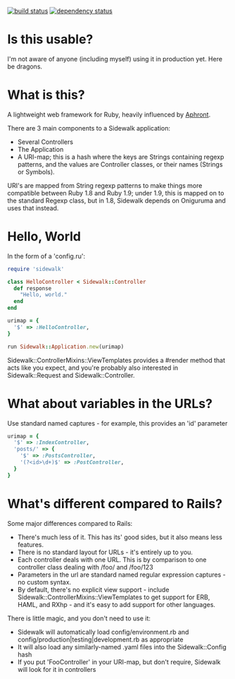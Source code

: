 [![build status](https://secure.travis-ci.org/fredemmott/sidewalk.png)](http://travis-ci.org/fredemmott/sidewalk) [![dependency status](https://gemnasium.com/fredemmott/sidewalk.png)](https://gemnasium.com/fredemmott/sidewalk)

Is this usable?
===============

I'm not aware of anyone (including myself) using it in production yet. Here
be dragons.

What is this?
=============

A lightweight web framework for Ruby, heavily influenced by
[Aphront](https://github.com/facebook/phabricator/tree/master/src/aphront).

There are 3 main components to a Sidewalk application:

* Several Controllers
* The Application
* A URI-map; this is a hash where the keys are Strings containing regexp
  patterns, and the values are Controller classes, or their names
  (Strings or Symbols).

URI's are mapped from String regexp patterns to make things more
compatible between Ruby 1.8 and Ruby 1.9; under 1.9, this is mapped on to
the standard Regexp class, but in 1.8, Sidewalk depends on Oniguruma
and uses that instead.

Hello, World
============

In the form of a 'config.ru':

````ruby
require 'sidewalk'

class HelloController < Sidewalk::Controller
  def response
    "Hello, world."
  end
end

urimap = {
  '$' => :HelloController,
}

run Sidewalk::Application.new(urimap)
````

Sidewalk::ControllerMixins::ViewTemplates provides a #render method that
acts like you expect, and you're probably also interested in
Sidewalk::Request and Sidewalk::Controller.

What about variables in the URLs?
=================================

Use standard named captures - for example, this provides an 'id' parameter

````ruby
urimap = {
  '$' => :IndexController,
  'posts/' => {
    '$' => :PostsController,
    '(?<id>\d+)$' => :PostController,
  }
}
````

What's different compared to Rails?
===================================

Some major differences compared to Rails:

* There's much less of it. This has its' good sides, but it also means
  less features.
* There is no standard layout for URLs - it's entirely up to you.
* Each controller deals with one URL. This is by comparison to one
  controller class dealing with /foo/ and /foo/123
* Parameters in the url are standard named regular expression captures - no
  custom syntax.
* By default, there's no explicit view support - include
  Sidewalk::ControllerMixins::ViewTemplates to get support for ERB, HAML,
  and RXhp - and it's easy to add support for other languages.

There is little magic, and you don't need to use it:

* Sidewalk will automatically load config/environment.rb and
  config/production|testing|development.rb as appropriate
* It will also load any similarly-named .yaml files into the
  Sidewalk::Config hash
* If you put 'FooController' in your URI-map, but don't require, Sidewalk
  will look for it in controllers
